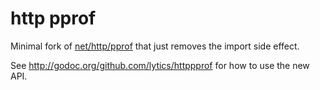 # http pprof

Minimal fork of [net/http/pprof](http://golang.org/pkg/net/http/pprof/) that
just removes the import side effect.

See http://godoc.org/github.com/lytics/httppprof for how to use the new API.
